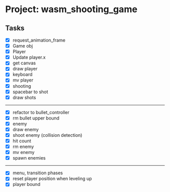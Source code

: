 # Project: wasm_shooting_game

## Tasks

- [x] request_animation_frame
- [x] Game obj
- [x] Player
- [x] Update player.x
- [x] get canvas
- [x] draw player
- [x] keyboard
- [x] mv player 
- [x] shooting
- [x] spacebar to shot
- [x] draw shots

------------

- [x] refactor to bullet_controller
- [x] rm bullet upper bound 
- [x] enemy
- [x] draw enemy
- [x] shoot enemy (collision detection)
- [x] hit count
- [x] rm enemy
- [x] mv enemy
- [x] spawn enemies

---------

- [x] menu, transition phases
- [x] reset player position when leveling up
- [x] player bound
